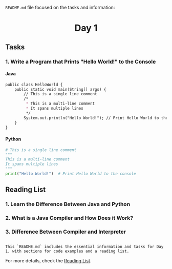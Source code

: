 `README.md` file focused on the tasks and information:


<h1 align="center">Day 1</h1>

## Tasks

### 1. Write a Program that Prints "Hello World!" to the Console

#### Java

```markdown
public class HelloWorld {
    public static void main(String[] args) {
        // This is a single line comment
        /*
         * This is a multi-line comment
         * It spans multiple lines
         */
        System.out.println("Hello World!"); // Print Hello World to the console
    }
}
```

#### Python
```python
# This is a single line comment
"""
This is a multi-line comment
It spans multiple lines
"""
print("Hello World!")  # Print Hello World to the console
```

## Reading List

### 1. Learn the Difference Between Java and Python
### 2. What is a Java Compiler and How Does it Work?
### 3. Difference Between Compiler and Interpreter
```

This `README.md` includes the essential information and tasks for Day 1, with sections for code examples and a reading list.
```

<p>For more details, check the <a href="https://github.com/safwannasir49/100DaysOfJava/tree/main/Day-1/ReadingLists">Reading List</a>.</p>
